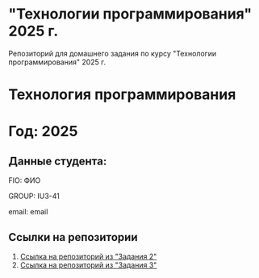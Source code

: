 # "Технологии программирования" 2025 г.
Репозиторий для домашнего задания по курсу "Технологии программирования" 2025 г.
# Технология программирования
# Год: 2025

## Данные студента:

FIO: ФИО

GROUP: IU3-41

email: email

## Ссылки на репозитории

1. [Ссылка на репозиторий из "Задания 2"](https://github.com/notsokilla/ToP_2025_SWAG/tree/mainorphan/)
2. [Ссылка на репозиторий из "Задания 3"](https://github.com/notsokilla/ToP_2025_Gama/tree/master)